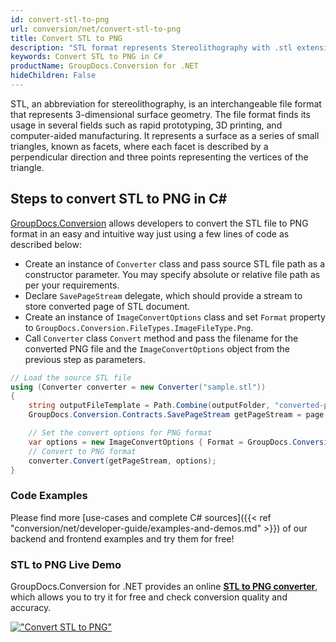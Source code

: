 ```yaml
---
id: convert-stl-to-png
url: conversion/net/convert-stl-to-png
title: Convert STL to PNG
description: "STL format represents Stereolithography with .stl extension. Learn how to convert STL to PNG file programmatically in C# language using GroupDocs.Conversion for .NET library."
keywords: Convert STL to PNG in C#
productName: GroupDocs.Conversion for .NET
hideChildren: False
---
```


STL, an abbreviation for stereolithography, is an interchangeable file format that represents 3-dimensional surface geometry. The file format finds its usage in several fields such as rapid prototyping, 3D printing, and computer-aided manufacturing. It represents a surface as a series of small triangles, known as facets, where each facet is described by a perpendicular direction and three points representing the vertices of the triangle.

## Steps to convert STL to PNG in C#

[GroupDocs.Conversion](https://products.groupdocs.com/conversion/net) allows developers to convert the STL file to PNG format in an easy and intuitive way just using a few lines of code as described below:

* Create an instance of `Converter` class and pass source STL file path as a constructor parameter. You may specify absolute or relative file path as per your requirements. 
* Declare `SavePageStream` delegate, which should provide a stream to store converted page of STL document.
* Create an instance of `ImageConvertOptions` class and set `Format` property to `GroupDocs.Conversion.FileTypes.ImageFileType.Png`.
* Call `Converter` class `Convert` method and pass the filename for the converted PNG file and the `ImageConvertOptions` object from the previous step as parameters.

```csharp
// Load the source STL file
using (Converter converter = new Converter("sample.stl"))
{
    string outputFileTemplate = Path.Combine(outputFolder, "converted-page-{0}.png");
    GroupDocs.Conversion.Contracts.SavePageStream getPageStream = page => new FileStream(string.Format(outputFileTemplate, page), FileMode.Create);

    // Set the convert options for PNG format
    var options = new ImageConvertOptions { Format = GroupDocs.Conversion.FileTypes.ImageFileType.Png };   
    // Convert to PNG format
    converter.Convert(getPageStream, options);
}
```

### Code Examples

Please find more [use-cases and complete C# sources]({{< ref "conversion/net/developer-guide/examples-and-demos.md" >}}) of our backend and frontend examples and try them for free!

### STL to PNG Live Demo

GroupDocs.Conversion for .NET provides an online [**STL to PNG converter**](https://products.groupdocs.app/conversion/stl-to-png), which allows you to try it for free and check conversion quality and accuracy.

[!["Convert STL to PNG"](conversion/net/images/convert-to-png/convert-stl-to-png.png)](https://products.groupdocs.app/conversion/stl-to-png)
